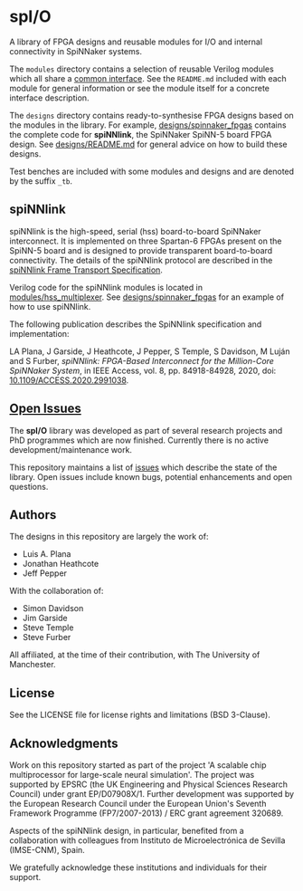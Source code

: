 spI/O
=====

A library of FPGA designs and reusable modules for I/O and internal
connectivity in SpiNNaker systems.

The `modules` directory contains a selection of reusable Verilog modules which
all share a [common interface](https://github.com/SpiNNakerManchester/spio/edit/master/modules/README.md).
See the `README.md` included with each module for general information or see the module itself for a concrete
interface description.

The `designs` directory contains ready-to-synthesise FPGA designs based on the
modules in the library. For example,
[designs/spinnaker_fpgas](https://github.com/SpiNNakerManchester/spio/tree/master/designs/spinnaker_fpgas)
contains the complete code for __spiNNlink__, the SpiNNaker SpiNN-5 board FPGA design.
See [designs/README.md](https://github.com/SpiNNakerManchester/spio/tree/master/designs)
for general advice on how to build these designs.

Test benches are included with some modules and designs and are denoted by the suffix `_tb`.


spiNNlink
---------

spiNNlink is the high-speed, serial (hss) board-to-board SpiNNaker interconnect.
It is implemented on three Spartan-6 FPGAs present on the SpiNN-5 board and is
designed to provide transparent board-to-board connectivity. The details of the
spiNNlink protocol are described in the [spiNNlink Frame Transport
Specification](http://spinnakermanchester.github.io/docs/spiNNlink_frame_transport.pdf).

Verilog code for the spiNNlink modules is located in
[modules/hss_multiplexer](https://github.com/SpiNNakerManchester/spio/tree/master/modules/hss_multiplexer).
See
[designs/spinnaker_fpgas](https://github.com/SpiNNakerManchester/spio/tree/master/designs/spinnaker_fpgas)
for an example of how to use spiNNlink.

The following publication describes the SpiNNlink specification and implementation:

LA Plana, J Garside, J Heathcote, J Pepper, S Temple, S Davidson, M Luján and S Furber, *spiNNlink: FPGA-Based Interconnect for the Million-Core SpiNNaker System*, in IEEE Access, vol. 8, pp. 84918-84928, 2020, doi: [10.1109/ACCESS.2020.2991038](https://doi.org/10.1109/ACCESS.2020.2991038).


[Open Issues](https://github.com/SpiNNakerManchester/spio/issues)
-----------

The __spI/O__ library was developed as part of several research projects and PhD programmes
which are now finished. Currently there is no active development/maintenance work.

This repository maintains a list of [issues](https://github.com/SpiNNakerManchester/spio/issues)
which describe the state of the library.
Open issues include known bugs, potential enhancements and open questions.


Authors
-------

The designs in this repository are largely the work of:

* Luis A. Plana
* Jonathan Heathcote
* Jeff Pepper

With the collaboration of:

* Simon Davidson
* Jim Garside
* Steve Temple
* Steve Furber

All affiliated, at the time of their contribution, with The University of Manchester.


License
-------

See the LICENSE file for license rights and limitations (BSD 3-Clause).


Acknowledgments
---------------

Work on this repository started as part of the project
'A scalable chip multiprocessor for large-scale neural simulation'.
The project was supported by EPSRC (the UK Engineering and Physical Sciences
Research Council) under grant EP/D07908X/1. Further development was supported
by the European Research Council under the European Union's Seventh Framework
Programme (FP7/2007-2013) / ERC grant agreement 320689.

Aspects of the spiNNlink design, in particular, benefited from a collaboration
with colleagues from Instituto de Microelectrónica de Sevilla (IMSE-CNM), Spain.

We gratefully acknowledge these institutions and individuals for their support.
